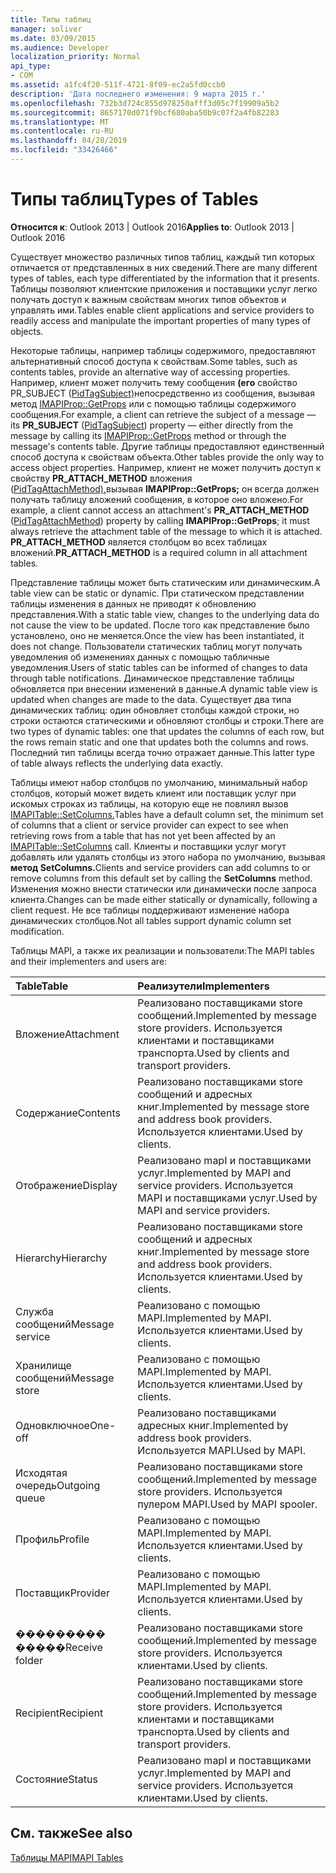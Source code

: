 ```yaml
---
title: Типы таблиц
manager: soliver
ms.date: 03/09/2015
ms.audience: Developer
localization_priority: Normal
api_type:
- COM
ms.assetid: a1fc4f20-511f-4721-8f09-ec2a5fd0ccb0
description: 'Дата последнего изменения: 9 марта 2015 г.'
ms.openlocfilehash: 732b3d724c855d978250afff3d05c7f19909a5b2
ms.sourcegitcommit: 8657170d071f9bcf680aba50b9c07f2a4fb82283
ms.translationtype: MT
ms.contentlocale: ru-RU
ms.lasthandoff: 04/28/2019
ms.locfileid: "33426466"
---
```

# <a name="types-of-tables"></a><span data-ttu-id="f9cfa-103">Типы таблиц</span><span class="sxs-lookup"><span data-stu-id="f9cfa-103">Types of Tables</span></span>

  
  
<span data-ttu-id="f9cfa-104">**Относится к**: Outlook 2013 | Outlook 2016</span><span class="sxs-lookup"><span data-stu-id="f9cfa-104">**Applies to**: Outlook 2013 | Outlook 2016</span></span> 
  
<span data-ttu-id="f9cfa-105">Существует множество различных типов таблиц, каждый тип которых отличается от представленных в них сведений.</span><span class="sxs-lookup"><span data-stu-id="f9cfa-105">There are many different types of tables, each type differentiated by the information that it presents.</span></span> <span data-ttu-id="f9cfa-106">Таблицы позволяют клиентские приложения и поставщики услуг легко получать доступ к важным свойствам многих типов объектов и управлять ими.</span><span class="sxs-lookup"><span data-stu-id="f9cfa-106">Tables enable client applications and service providers to readily access and manipulate the important properties of many types of objects.</span></span> 
  
<span data-ttu-id="f9cfa-107">Некоторые таблицы, например таблицы содержимого, предоставляют альтернативный способ доступа к свойствам.</span><span class="sxs-lookup"><span data-stu-id="f9cfa-107">Some tables, such as contents tables, provide an alternative way of accessing properties.</span></span> <span data-ttu-id="f9cfa-108">Например, клиент может получить тему сообщения **(его** свойство PR_SUBJECT ([PidTagSubject)](pidtagsubject-canonical-property.md)непосредственно из сообщения, вызывая метод [IMAPIProp::GetProps](imapiprop-getprops.md) или с помощью таблицы содержимого сообщения.</span><span class="sxs-lookup"><span data-stu-id="f9cfa-108">For example, a client can retrieve the subject of a message — its **PR_SUBJECT** ([PidTagSubject](pidtagsubject-canonical-property.md)) property — either directly from the message by calling its [IMAPIProp::GetProps](imapiprop-getprops.md) method or through the message's contents table.</span></span> <span data-ttu-id="f9cfa-109">Другие таблицы предоставляют единственный способ доступа к свойствам объекта.</span><span class="sxs-lookup"><span data-stu-id="f9cfa-109">Other tables provide the only way to access object properties.</span></span> <span data-ttu-id="f9cfa-110">Например, клиент не может получить доступ к свойству **PR_ATTACH_METHOD** вложения ([PidTagAttachMethod),](pidtagattachmethod-canonical-property.md)вызывая **IMAPIProp::GetProps;** он всегда должен получать таблицу вложений сообщения, в которое оно вложено.</span><span class="sxs-lookup"><span data-stu-id="f9cfa-110">For example, a client cannot access an attachment's **PR_ATTACH_METHOD** ([PidTagAttachMethod](pidtagattachmethod-canonical-property.md)) property by calling **IMAPIProp::GetProps**; it must always retrieve the attachment table of the message to which it is attached.</span></span> <span data-ttu-id="f9cfa-111">**PR_ATTACH_METHOD** является столбцом во всех таблицах вложений.</span><span class="sxs-lookup"><span data-stu-id="f9cfa-111">**PR_ATTACH_METHOD** is a required column in all attachment tables.</span></span> 
  
<span data-ttu-id="f9cfa-112">Представление таблицы может быть статическим или динамическим.</span><span class="sxs-lookup"><span data-stu-id="f9cfa-112">A table view can be static or dynamic.</span></span> <span data-ttu-id="f9cfa-113">При статическом представлении таблицы изменения в данных не приводят к обновлению представления.</span><span class="sxs-lookup"><span data-stu-id="f9cfa-113">With a static table view, changes to the underlying data do not cause the view to be updated.</span></span> <span data-ttu-id="f9cfa-114">После того как представление было установлено, оно не меняется.</span><span class="sxs-lookup"><span data-stu-id="f9cfa-114">Once the view has been instantiated, it does not change.</span></span> <span data-ttu-id="f9cfa-115">Пользователи статических таблиц могут получать уведомления об изменениях данных с помощью табличные уведомления.</span><span class="sxs-lookup"><span data-stu-id="f9cfa-115">Users of static tables can be informed of changes to data through table notifications.</span></span> <span data-ttu-id="f9cfa-116">Динамическое представление таблицы обновляется при внесении изменений в данные.</span><span class="sxs-lookup"><span data-stu-id="f9cfa-116">A dynamic table view is updated when changes are made to the data.</span></span> <span data-ttu-id="f9cfa-117">Существует два типа динамических таблиц: один обновляет столбцы каждой строки, но строки остаются статическими и обновляют столбцы и строки.</span><span class="sxs-lookup"><span data-stu-id="f9cfa-117">There are two types of dynamic tables: one that updates the columns of each row, but the rows remain static and one that updates both the columns and rows.</span></span> <span data-ttu-id="f9cfa-118">Последний тип таблицы всегда точно отражает данные.</span><span class="sxs-lookup"><span data-stu-id="f9cfa-118">This latter type of table always reflects the underlying data exactly.</span></span>
  
<span data-ttu-id="f9cfa-119">Таблицы имеют набор столбцов по умолчанию, минимальный набор столбцов, который может видеть клиент или поставщик услуг при искомых строках из таблицы, на которую еще не повлиял вызов [IMAPITable::SetColumns.](imapitable-setcolumns.md)</span><span class="sxs-lookup"><span data-stu-id="f9cfa-119">Tables have a default column set, the minimum set of columns that a client or service provider can expect to see when retrieving rows from a table that has not yet been affected by an [IMAPITable::SetColumns](imapitable-setcolumns.md) call.</span></span> <span data-ttu-id="f9cfa-120">Клиенты и поставщики услуг могут добавлять или удалять столбцы из этого набора по умолчанию, вызывая **метод SetColumns.**</span><span class="sxs-lookup"><span data-stu-id="f9cfa-120">Clients and service providers can add columns to or remove columns from this default set by calling the **SetColumns** method.</span></span> <span data-ttu-id="f9cfa-121">Изменения можно внести статически или динамически после запроса клиента.</span><span class="sxs-lookup"><span data-stu-id="f9cfa-121">Changes can be made either statically or dynamically, following a client request.</span></span> <span data-ttu-id="f9cfa-122">Не все таблицы поддерживают изменение набора динамических столбцов.</span><span class="sxs-lookup"><span data-stu-id="f9cfa-122">Not all tables support dynamic column set modification.</span></span> 
  
<span data-ttu-id="f9cfa-123">Таблицы MAPI, а также их реализации и пользователи:</span><span class="sxs-lookup"><span data-stu-id="f9cfa-123">The MAPI tables and their implementers and users are:</span></span>
  
|<span data-ttu-id="f9cfa-124">**Table**</span><span class="sxs-lookup"><span data-stu-id="f9cfa-124">**Table**</span></span>|<span data-ttu-id="f9cfa-125">**Реализутели**</span><span class="sxs-lookup"><span data-stu-id="f9cfa-125">**Implementers**</span></span>|
|:-----|:-----|
|<span data-ttu-id="f9cfa-126">Вложение</span><span class="sxs-lookup"><span data-stu-id="f9cfa-126">Attachment</span></span>  <br/> |<span data-ttu-id="f9cfa-127">Реализовано поставщиками store сообщений.</span><span class="sxs-lookup"><span data-stu-id="f9cfa-127">Implemented by message store providers.</span></span> <span data-ttu-id="f9cfa-128">Используется клиентами и поставщиками транспорта.</span><span class="sxs-lookup"><span data-stu-id="f9cfa-128">Used by clients and transport providers.</span></span>  <br/> |
|<span data-ttu-id="f9cfa-129">Содержание</span><span class="sxs-lookup"><span data-stu-id="f9cfa-129">Contents</span></span>  <br/> |<span data-ttu-id="f9cfa-130">Реализовано поставщиками store сообщений и адресных книг.</span><span class="sxs-lookup"><span data-stu-id="f9cfa-130">Implemented by message store and address book providers.</span></span> <span data-ttu-id="f9cfa-131">Используется клиентами.</span><span class="sxs-lookup"><span data-stu-id="f9cfa-131">Used by clients.</span></span>  <br/> |
|<span data-ttu-id="f9cfa-132">Отображение</span><span class="sxs-lookup"><span data-stu-id="f9cfa-132">Display</span></span>  <br/> |<span data-ttu-id="f9cfa-133">Реализовано mapI и поставщиками услуг.</span><span class="sxs-lookup"><span data-stu-id="f9cfa-133">Implemented by MAPI and service providers.</span></span> <span data-ttu-id="f9cfa-134">Используется MAPI и поставщиками услуг.</span><span class="sxs-lookup"><span data-stu-id="f9cfa-134">Used by MAPI and service providers.</span></span>  <br/> |
|<span data-ttu-id="f9cfa-135">Hierarchy</span><span class="sxs-lookup"><span data-stu-id="f9cfa-135">Hierarchy</span></span>  <br/> |<span data-ttu-id="f9cfa-136">Реализовано поставщиками store сообщений и адресных книг.</span><span class="sxs-lookup"><span data-stu-id="f9cfa-136">Implemented by message store and address book providers.</span></span> <span data-ttu-id="f9cfa-137">Используется клиентами.</span><span class="sxs-lookup"><span data-stu-id="f9cfa-137">Used by clients.</span></span>  <br/> |
|<span data-ttu-id="f9cfa-138">Служба сообщений</span><span class="sxs-lookup"><span data-stu-id="f9cfa-138">Message service</span></span>  <br/> |<span data-ttu-id="f9cfa-139">Реализовано с помощью MAPI.</span><span class="sxs-lookup"><span data-stu-id="f9cfa-139">Implemented by MAPI.</span></span> <span data-ttu-id="f9cfa-140">Используется клиентами.</span><span class="sxs-lookup"><span data-stu-id="f9cfa-140">Used by clients.</span></span>  <br/> |
|<span data-ttu-id="f9cfa-141">Хранилище сообщений</span><span class="sxs-lookup"><span data-stu-id="f9cfa-141">Message store</span></span>  <br/> |<span data-ttu-id="f9cfa-142">Реализовано с помощью MAPI.</span><span class="sxs-lookup"><span data-stu-id="f9cfa-142">Implemented by MAPI.</span></span> <span data-ttu-id="f9cfa-143">Используется клиентами.</span><span class="sxs-lookup"><span data-stu-id="f9cfa-143">Used by clients.</span></span>  <br/> |
|<span data-ttu-id="f9cfa-144">Одновключное</span><span class="sxs-lookup"><span data-stu-id="f9cfa-144">One-off</span></span>  <br/> |<span data-ttu-id="f9cfa-145">Реализовано поставщиками адресных книг.</span><span class="sxs-lookup"><span data-stu-id="f9cfa-145">Implemented by address book providers.</span></span> <span data-ttu-id="f9cfa-146">Используется MAPI.</span><span class="sxs-lookup"><span data-stu-id="f9cfa-146">Used by MAPI.</span></span>  <br/> |
|<span data-ttu-id="f9cfa-147">Исходятая очередь</span><span class="sxs-lookup"><span data-stu-id="f9cfa-147">Outgoing queue</span></span>  <br/> |<span data-ttu-id="f9cfa-148">Реализовано поставщиками store сообщений.</span><span class="sxs-lookup"><span data-stu-id="f9cfa-148">Implemented by message store providers.</span></span> <span data-ttu-id="f9cfa-149">Используется пулером MAPI.</span><span class="sxs-lookup"><span data-stu-id="f9cfa-149">Used by MAPI spooler.</span></span>  <br/> |
|<span data-ttu-id="f9cfa-150">Профиль</span><span class="sxs-lookup"><span data-stu-id="f9cfa-150">Profile</span></span>  <br/> |<span data-ttu-id="f9cfa-151">Реализовано с помощью MAPI.</span><span class="sxs-lookup"><span data-stu-id="f9cfa-151">Implemented by MAPI.</span></span> <span data-ttu-id="f9cfa-152">Используется клиентами.</span><span class="sxs-lookup"><span data-stu-id="f9cfa-152">Used by clients.</span></span>  <br/> |
|<span data-ttu-id="f9cfa-153">Поставщик</span><span class="sxs-lookup"><span data-stu-id="f9cfa-153">Provider</span></span>  <br/> |<span data-ttu-id="f9cfa-154">Реализовано с помощью MAPI.</span><span class="sxs-lookup"><span data-stu-id="f9cfa-154">Implemented by MAPI.</span></span> <span data-ttu-id="f9cfa-155">Используется клиентами.</span><span class="sxs-lookup"><span data-stu-id="f9cfa-155">Used by clients.</span></span>  <br/> |
|<span data-ttu-id="f9cfa-156">��������� �����</span><span class="sxs-lookup"><span data-stu-id="f9cfa-156">Receive folder</span></span>  <br/> |<span data-ttu-id="f9cfa-157">Реализовано поставщиками store сообщений.</span><span class="sxs-lookup"><span data-stu-id="f9cfa-157">Implemented by message store providers.</span></span> <span data-ttu-id="f9cfa-158">Используется клиентами.</span><span class="sxs-lookup"><span data-stu-id="f9cfa-158">Used by clients.</span></span>  <br/> |
|<span data-ttu-id="f9cfa-159">Recipient</span><span class="sxs-lookup"><span data-stu-id="f9cfa-159">Recipient</span></span>  <br/> |<span data-ttu-id="f9cfa-160">Реализовано поставщиками store сообщений.</span><span class="sxs-lookup"><span data-stu-id="f9cfa-160">Implemented by message store providers.</span></span> <span data-ttu-id="f9cfa-161">Используется клиентами и поставщиками транспорта.</span><span class="sxs-lookup"><span data-stu-id="f9cfa-161">Used by clients and transport providers.</span></span>  <br/> |
|<span data-ttu-id="f9cfa-162">Состояние</span><span class="sxs-lookup"><span data-stu-id="f9cfa-162">Status</span></span>  <br/> |<span data-ttu-id="f9cfa-163">Реализовано mapI и поставщиками услуг.</span><span class="sxs-lookup"><span data-stu-id="f9cfa-163">Implemented by MAPI and service providers.</span></span> <span data-ttu-id="f9cfa-164">Используется клиентами.</span><span class="sxs-lookup"><span data-stu-id="f9cfa-164">Used by clients.</span></span>  <br/> |
   
## <a name="see-also"></a><span data-ttu-id="f9cfa-165">См. также</span><span class="sxs-lookup"><span data-stu-id="f9cfa-165">See also</span></span>



[<span data-ttu-id="f9cfa-166">Таблицы MAPI</span><span class="sxs-lookup"><span data-stu-id="f9cfa-166">MAPI Tables</span></span>](mapi-tables.md)

